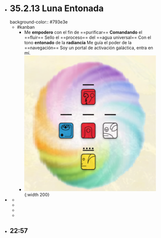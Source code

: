 - # 35.2.13 Luna Entonada
  background-color:: #793e3e
	- #kanban
		- Me __empodero__ con el fin de ==purificar==
		  __Comandando__ el ==fluir==
		  Sello el ==proceso== del ==agua universal==
		  Con el tono __entonado__ de la __radiancia__
		  Me guía el poder de la ==navegación==
		  Soy un portal de activación galáctica, entra en mí.
		- ![image.png](../assets/image_1662343339859_0.png){:width 200}
-
	-
	-
	-
	-
- 22:57
	-